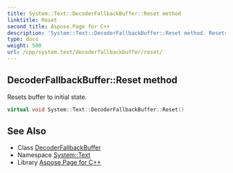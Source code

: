 ```yaml
---
title: System::Text::DecoderFallbackBuffer::Reset method
linktitle: Reset
second_title: Aspose.Page for C++
description: 'System::Text::DecoderFallbackBuffer::Reset method. Resets buffer to initial state in C++.'
type: docs
weight: 500
url: /cpp/system.text/decoderfallbackbuffer/reset/
---
```

## DecoderFallbackBuffer::Reset method


Resets buffer to initial state.

```cpp
virtual void System::Text::DecoderFallbackBuffer::Reset()
```

## See Also

* Class [DecoderFallbackBuffer](../)
* Namespace [System::Text](../../)
* Library [Aspose.Page for C++](../../../)
